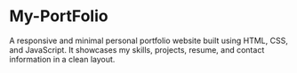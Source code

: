 # My-PortFolio
A responsive and minimal personal portfolio website built using HTML, CSS, and JavaScript. It showcases my skills, projects, resume, and contact information in a clean layout.
